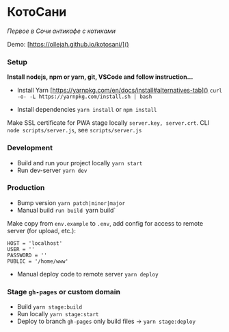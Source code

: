 # КотоСани
_Первое в Сочи антикафе с котиками_

Demo: [https://ollejah.github.io/kotosani/]()

### Setup

**Install nodejs, npm or yarn, git, VSCode and follow instruction...**

* Install Yarn [https://yarnpkg.com/en/docs/install#alternatives-tab]()
`curl -o- -L https://yarnpkg.com/install.sh | bash`

* Install dependencies 
`yarn install` or `npm install`

Make SSL certificate for PWA stage locally `server.key, server.crt`.
CLI `node scripts/server.js`, see `scripts/server.js`

### Development

* Build and run your project locally `yarn start`
* Run dev-server `yarn dev`

### Production

* Bump version `yarn patch|minor|major`
* Manual build `run build `yarn build`

Make copy from `env.example` to `.env`, add config for access to remote server (for upload, etc.):

```
HOST = 'localhost'
USER = ''
PASSWORD = ''
PUBLIC = '/home/www'
```

* Manual  deploy code to remote server `yarn deploy`

### Stage `gh-pages` or custom domain

* Build `yarn stage:build`
* Run locally `yarn stage:start`
* Deploy to branch `gh-pages` only build files -> `yarn stage:deploy`